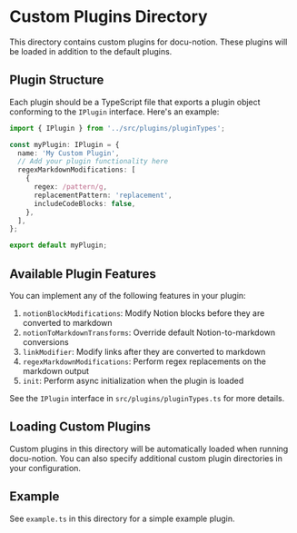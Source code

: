 # Custom Plugins Directory

This directory contains custom plugins for docu-notion. These plugins will be loaded in addition to the default plugins.

## Plugin Structure

Each plugin should be a TypeScript file that exports a plugin object conforming to the `IPlugin` interface. Here's an example:

```typescript
import { IPlugin } from '../src/plugins/pluginTypes';

const myPlugin: IPlugin = {
  name: 'My Custom Plugin',
  // Add your plugin functionality here
  regexMarkdownModifications: [
    {
      regex: /pattern/g,
      replacementPattern: 'replacement',
      includeCodeBlocks: false,
    },
  ],
};

export default myPlugin;
```

## Available Plugin Features

You can implement any of the following features in your plugin:

1. `notionBlockModifications`: Modify Notion blocks before they are converted to markdown
2. `notionToMarkdownTransforms`: Override default Notion-to-markdown conversions
3. `linkModifier`: Modify links after they are converted to markdown
4. `regexMarkdownModifications`: Perform regex replacements on the markdown output
5. `init`: Perform async initialization when the plugin is loaded

See the `IPlugin` interface in `src/plugins/pluginTypes.ts` for more details.

## Loading Custom Plugins

Custom plugins in this directory will be automatically loaded when running docu-notion. You can also specify additional custom plugin directories in your configuration.

## Example

See `example.ts` in this directory for a simple example plugin. 